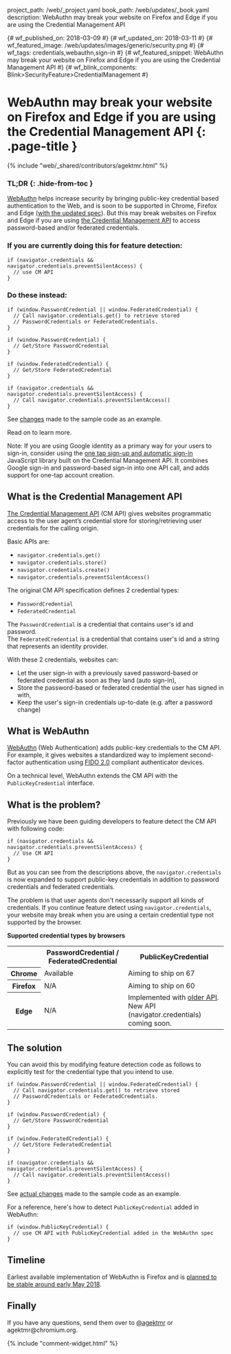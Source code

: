 project_path: /web/_project.yaml
book_path: /web/updates/_book.yaml
description: WebAuthn may break your website on Firefox and Edge if you are using the Credential Management API 

{# wf_published_on: 2018-03-09 #}
{# wf_updated_on: 2018-03-11 #}
{# wf_featured_image: /web/updates/images/generic/security.png #}
{# wf_tags: credentials,webauthn,sign-in #}
{# wf_featured_snippet: WebAuthn may break your website on Firefox and Edge if you are using the Credential Management API #}
{# wf_blink_components: Blink>SecurityFeature>CredentialManagement #}

# WebAuthn may break your website on Firefox and Edge if you are using the Credential Management API {: .page-title }

{% include "web/_shared/contributors/agektmr.html" %}

<div class="clearfix"></div>

### TL;DR {: .hide-from-toc }
[WebAuthn](https://www.w3.org/TR/webauthn/) helps increase security by bringing
public-key credential based authentication to the Web, and is soon to be
supported in Chrome, Firefox and Edge ([with the updated
spec](https://docs.microsoft.com/en-us/microsoft-edge/dev-guide/device/web-authentication#differences-between-microsoft-edge-and-the-spec)).
But this may break websites on Firefox and Edge if you are using [the Credential
Management API](https://www.w3.org/TR/credential-management-1/) to access
password-based and/or federated credentials.

### If you are currently doing this for feature detection:

    if (navigator.credentials && navigator.credentials.preventSilentAccess) {
      // use CM API
    }

### Do these instead:

    if (window.PasswordCredential || window.FederatedCredential) {
      // Call navigator.credentials.get() to retrieve stored
      // PasswordCredentials or FederatedCredentials.
    }

    if (window.PasswordCredential) {
      // Get/Store PasswordCredential
    }

    if (window.FederatedCredential) {
      // Get/Store FederatedCredential
    }

    if (navigator.credentials && navigator.credentials.preventSilentAccess) {
      // Call navigator.credentials.preventSilentAccess()
    }

See [changes](https://github.com/GoogleChromeLabs/credential-management-sample/pull/15/files
) made to the sample code as an example.

Read on to learn more.

Note: If you are using Google identity as a primary way for your users to
sign-in, consider using the [one tap sign-up and automatic
sign-in](/identity/one-tap/web/) JavaScript library
built on the Credential Management API. It combines Google sign-in and
password-based sign-in into one API call, and adds support for one-tap account
creation.

## What is the Credential Management API
[The Credential Management API](https://www.w3.org/TR/credential-management-1/)
(CM API) gives websites programmatic access to the user agent’s credential store
for storing/retrieving user credentials for the calling origin.

Basic APIs are:

* `navigator.credentials.get()`
* `navigator.credentials.store()`
* `navigator.credentials.create()`
* `navigator.credentials.preventSilentAccess()`

The original CM API specification defines 2 credential types:

* `PasswordCredential`
* `FederatedCredential`

The `PasswordCredential` is a credential that contains user's id and password.  
The `FederatedCredential` is a credential that contains user's id and a string
that represents an identity provider.

With these 2 credentials, websites can:

* Let the user sign-in with a previously saved password-based or federated
  credential as soon as they land (auto sign-in),
* Store the password-based or federated credential the user has signed in with,
* Keep the user's sign-in credentials up-to-date (e.g. after a password change)

## What is WebAuthn
[WebAuthn](https://www.w3.org/TR/webauthn/) (Web Authentication) adds public-key
credentials to the CM API. For example, it gives websites a standardized way to
implement second-factor authentication using [FIDO
2.0](https://fidoalliance.org/) compliant authenticator devices.

On a technical level, WebAuthn extends the CM API with the `PublicKeyCredential`
interface.

## What is the problem?
Previously we have been guiding developers to feature detect the CM API with
following code:

    if (navigator.credentials && navigator.credentials.preventSilentAccess) {
      // Use CM API
    }

But as you can see from the descriptions above, the `navigator.credentials` is
now expanded to support public-key credentials in addition to password
credentials and federated credentials.

The problem is that user agents don't necessarily support all kinds of
credentials. If you continue feature detect using `navigator.credentials`, your
website may break when you are using a certain credential type not supported by
the browser.

**Supported credential types by browsers**
<table class="properties"><tbody><tr>
<th></th>
<th>PasswordCredential / FederatedCredential</th>
<th>PublicKeyCredential</th>
</tr><tr><th>Chrome
</th><td>Available
</td><td>Aiming to ship on 67
</td></tr><tr><th>Firefox
</th><td>N/A
</td><td>Aiming to ship on 60
</td></tr><tr><th>Edge
</th><td>N/A
</td><td>Implemented with <a href="https://blogs.windows.com/msedgedev/2016/04/12/a-world-without-passwords-windows-hello-in-microsoft-edge/">older API</a>. New API (navigator.credentials) coming soon.
</td></tr></tbody></table>

## The solution
You can avoid this by modifying feature detection code as follows to explicitly
test for the credential type that you intend to use.

    if (window.PasswordCredential || window.FederatedCredential) {
      // Call navigator.credentials.get() to retrieve stored
      // PasswordCredentials or FederatedCredentials.
    }

    if (window.PasswordCredential) {
      // Get/Store PasswordCredential
    }

    if (window.FederatedCredential) {
      // Get/Store FederatedCredential
    }

    if (navigator.credentials && navigator.credentials.preventSilentAccess) {
      // Call navigator.credentials.preventSilentAccess()
    }

See [actual
changes](https://github.com/GoogleChromeLabs/credential-management-sample/pull/15/files
) made to the sample code as an example.

For a reference, here's how to detect `PublicKeyCredential` added in WebAuthn:

    if (window.PublicKeyCredential) {
      // use CM API with PublicKeyCredential added in the WebAuthn spec
    }

## Timeline

Earliest available implementation of WebAuthn is Firefox and is [planned to be stable around early May 2018](https://wiki.mozilla.org/RapidRelease/Calendar).


## Finally
If you have any questions, send them over to
[@agektmr](https://twitter.com/agektmr) or
&#x61;&#x67;&#x65;&#x6b;&#x74;&#x6d;&#x72;&#x40;chromium.org.

{% include "comment-widget.html" %}
